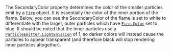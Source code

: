 The SecondaryColor property determines the color of the smaller particles
emit by a [`Fire`](https://create.roblox.com/docs/reference/engine/classes/Fire) object. It is essentially the color of the inner
portion of the flame. Below, you can see the SecondaryColor of the flame
is set to white to differentiate with the larger, outer particles which
have [`Fire.Color`](https://create.roblox.com/docs/reference/engine/classes/Fire#Color) set to blue. It should be noted that the inner
particles use a [`ParticleEmitter.LightEmission`](https://create.roblox.com/docs/reference/engine/classes/ParticleEmitter#LightEmission) of 1, so darker
colors will instead cause the particles to appear transparent (and
therefore black will stop rendering inner particles altogether).